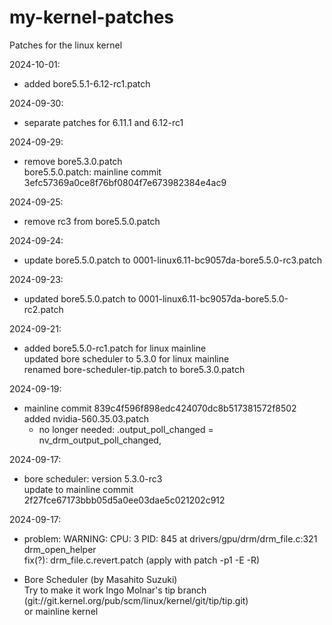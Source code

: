 # my-kernel-patches
Patches for the linux kernel

2024-10-01:
- added bore5.5.1-6.12-rc1.patch

2024-09-30:
- separate patches for 6.11.1 and 6.12-rc1

2024-09-29:
- remove bore5.3.0.patch  
  bore5.5.0.patch: mainline commit 3efc57369a0ce8f76bf0804f7e673982384e4ac9

2024-09-25:
- remove rc3 from bore5.5.0.patch

2024-09-24:
- update bore5.5.0.patch to 0001-linux6.11-bc9057da-bore5.5.0-rc3.patch

2024-09-23:
- updated bore5.5.0.patch to 0001-linux6.11-bc9057da-bore5.5.0-rc2.patch

2024-09-21:
- added bore5.5.0-rc1.patch for linux mainline  
  updated bore scheduler to 5.3.0 for linux mainline  
  renamed bore-scheduler-tip.patch to bore5.3.0.patch

2024-09-19:
- mainline commit 839c4f596f898edc424070dc8b517381572f8502  
  added nvidia-560.35.03.patch  
  - no longer needed: .output_poll_changed = nv_drm_output_poll_changed,

2024-09-17:
- bore scheduler: version 5.3.0-rc3  
  update to mainline commit 2f27fce67173bbb05d5a0ee03dae5c021202c912

2024-09-17:
- problem: WARNING: CPU: 3 PID: 845 at drivers/gpu/drm/drm_file.c:321 drm_open_helper  
  fix(?): drm_file.c.revert.patch (apply with patch -p1 -E -R)

- Bore Scheduler (by Masahito Suzuki)  
Try to make it work Ingo Molnar's tip branch (git://git.kernel.org/pub/scm/linux/kernel/git/tip/tip.git)  
or mainline kernel
